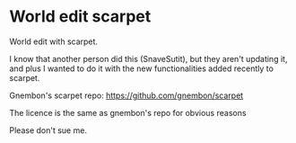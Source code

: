 # World edit scarpet
 World edit with scarpet.
 
I know that another person did this (SnaveSutit), but they aren't updating it, and plus I wanted to do it with the new functionalities added recently to scarpet.

Gnembon's scarpet repo: https://github.com/gnembon/scarpet

The licence is the same as gnembon's repo for obvious reasons

Please don't sue me.